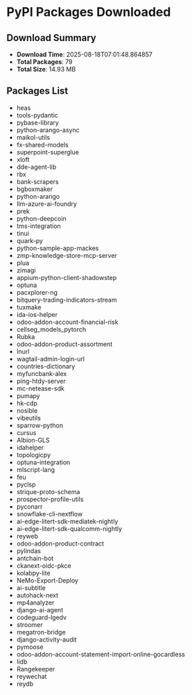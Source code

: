 # PyPI Packages Downloaded

## Download Summary
- **Download Time**: 2025-08-18T07:01:48.864857
- **Total Packages**: 79
- **Total Size**: 14.93 MB

## Packages List
- heas
- tools-pydantic
- pybase-library
- python-arango-async
- maikol-utils
- fx-shared-models
- superpoint-superglue
- xloft
- dde-agent-lib
- rbx
- bank-scrapers
- bgboxmaker
- python-arango
- llm-azure-ai-foundry
- prek
- python-deepcoin
- tms-integration
- tinui
- quark-py
- python-sample-app-mackes
- zmp-knowledge-store-mcp-server
- plua
- zimagi
- appium-python-client-shadowstep
- optuna
- pacxplorer-ng
- bitquery-trading-indicators-stream
- tuxmake
- ida-ios-helper
- odoo-addon-account-financial-risk
- cellseg_models_pytorch
- Rubka
- odoo-addon-product-assortment
- lnurl
- wagtail-admin-login-url
- countries-dictionary
- myfuncbank-alex
- ping-htdy-server
- mc-netease-sdk
- pumapy
- hk-cdp
- nosible
- vibeutils
- sparrow-python
- cursus
- Albion-GLS
- idahelper
- topologicpy
- optuna-integration
- mlscript-lang
- feu
- pyclsp
- strique-proto-schema
- prospector-profile-utils
- pyconarr
- snowflake-cli-nextflow
- ai-edge-litert-sdk-mediatek-nightly
- ai-edge-litert-sdk-qualcomm-nightly
- reyweb
- odoo-addon-product-contract
- pylindas
- antchain-bot
- ckanext-oidc-pkce
- kolabpy-lite
- NeMo-Export-Deploy
- ai-subtitle
- autohack-next
- mp4analyzer
- django-ai-agent
- codeguard-lgedv
- stroomer
- megatron-bridge
- django-activity-audit
- pymoose
- odoo-addon-account-statement-import-online-gocardless
- lidb
- Rangekeeper
- reywechat
- reydb
